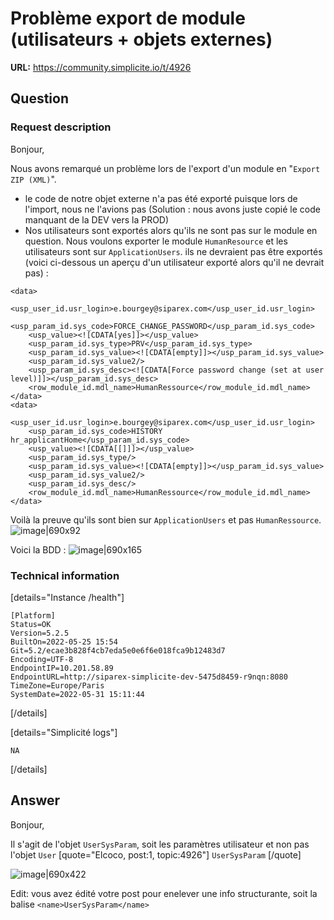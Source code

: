 # Problème export de module (utilisateurs + objets externes)

**URL:** https://community.simplicite.io/t/4926

## Question
### Request description

Bonjour,

Nous avons remarqué un problème lors de l'export d'un module en "`Export ZIP (XML)`".
* le code de notre objet externe n'a pas été exporté puisque lors de l'import, nous ne l'avions pas (Solution : nous avons juste copié le code manquant de la DEV vers la PROD)
* Nos utilisateurs sont exportés alors qu'ils ne sont pas sur le module en question. Nous voulons exporter le module `HumanResource` et les utilisateurs sont sur `ApplicationUsers`. ils ne devraient pas être exportés (voici ci-dessous un aperçu d'un utilisateur exporté alors qu'il ne devrait pas) :
```
<data>
	<usp_user_id.usr_login>e.bourgey@siparex.com</usp_user_id.usr_login>
	<usp_param_id.sys_code>FORCE_CHANGE_PASSWORD</usp_param_id.sys_code>
	<usp_value><![CDATA[yes]]></usp_value>
	<usp_param_id.sys_type>PRV</usp_param_id.sys_type>
	<usp_param_id.sys_value><![CDATA[empty]]></usp_param_id.sys_value>
	<usp_param_id.sys_value2/>
	<usp_param_id.sys_desc><![CDATA[Force password change (set at user level)]]></usp_param_id.sys_desc>
	<row_module_id.mdl_name>HumanRessource</row_module_id.mdl_name>
</data>
<data>
	<usp_user_id.usr_login>e.bourgey@siparex.com</usp_user_id.usr_login>
	<usp_param_id.sys_code>HISTORY hr_applicantHome</usp_param_id.sys_code>
	<usp_value><![CDATA[[]]]></usp_value>
	<usp_param_id.sys_type/>
	<usp_param_id.sys_value><![CDATA[empty]]></usp_param_id.sys_value>
	<usp_param_id.sys_value2/>
	<usp_param_id.sys_desc/>
	<row_module_id.mdl_name>HumanRessource</row_module_id.mdl_name>
</data>
```

Voilà la preuve qu'ils sont bien sur `ApplicationUsers` et pas `HumanRessource`.
![image|690x92](upload://5prgaV7LkP3TXOFKjHfPsQA8SeW.png)

Voici la BDD :
![image|690x165](upload://dcKgiqQQBEy1qwYz7EM1kdrWI3e.png)


### Technical information

[details="Instance /health"]
```text
[Platform]
Status=OK
Version=5.2.5
BuiltOn=2022-05-25 15:54
Git=5.2/ecae3b828f4cb7eda5e0e6f6e018fca9b12483d7
Encoding=UTF-8
EndpointIP=10.201.58.89
EndpointURL=http://siparex-simplicite-dev-5475d8459-r9nqn:8080
TimeZone=Europe/Paris
SystemDate=2022-05-31 15:11:44
```
[/details]

[details="Simplicité logs"]
```text
NA
```
[/details]

## Answer
Bonjour, 

Il s'agit de l'objet `UserSysParam`, soit les paramètres utilisateur et non pas l'objet `User`
[quote="Elcoco, post:1, topic:4926"]
`UserSysParam`
[/quote]

![image|690x422](upload://3AoYGTJ5fqTV9fjfTqYJcRW5KaE.png)


Edit: vous avez édité votre post pour enelever une info structurante, soit la balise `<name>UserSysParam</name>`
